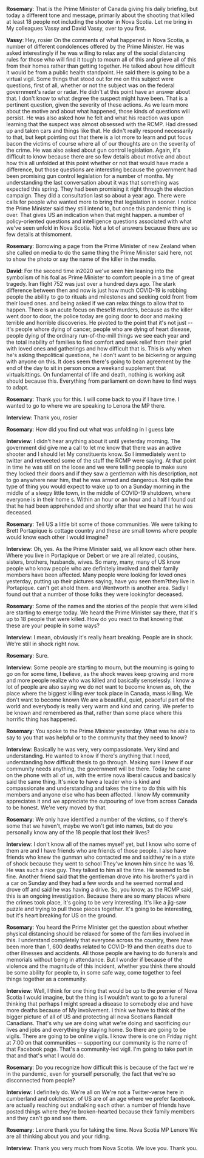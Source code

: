 

**Rosemary**:
That is the Prime Minister of Canada giving his daily briefing, but today a different tone and message, primarily about the shooting that killed at least 18 people not including the shooter in Nova Scotia.
Let me bring in My colleagues Vassy  and David  Vassy, over to you first.



**Vassy**:
Hey, rosier On the comments of what happened in Nova Scotia, a number of different condolences offered by the Prime Minister.
He was asked interestingly if he was willing to relax any of the social distancing rules for those who will find it tough to mourn all of this and grieve all of this from their homes rather than getting together.
He talked about how difficult it would be from a public health standpoint.
He said there is going to be a virtual vigil.
Some things that stood out for me on this subject were questions, first of all, whether or not the subject was on the federal government's radar or  radar.
He didn't at this point have an answer about that.
I don't know to what degree the suspect might have been.
That is a pertinent question, given the severity of these actions.
As we learn more about the motive and about what happened, those kinds of questions will persist.
He was also asked how he felt and what his reaction was upon learning that the suspect was almost obsessed with the RCMP.
Had dressed up and taken cars and things like that.
He didn't really respond necessarily to that, but kept pointing out that there is a lot more to learn and put focus bacon the victims of course where all of our thoughts are on the severity of the crime.
He was also asked about gun control legislation.
Again, it's difficult to know because there are so few details about motive and about how this all unfolded at this point whether or not that would have made a difference, but those questions are interesting because the government had been promising gun control legislation for a number of months.
My understanding the last conversation about it was that something was expected this spring.
They had been promising it right through the election campaign.
They did a consultation last  so about a year ago.
There were calls for people who wanted more to bring that legislation in sooner.
I notice the Prime Minister said they still intend to, but once this pandemic thing is over.
That gives US an indication when that might happen.
a number of policy-oriented questions and intelligence questions associated with what we've seen unfold in Nova Scotia.
Not a lot of answers because there are so few details at thismoment.



**Rosemary**:
Borrowing a page from the Prime Minister of new Zealand  when she called on media to do the same thing the Prime Minister said here, not to show the photo or say the name of the killer in the media.



**David**:
For the second time in2020 we've seen him leaning into the symbolism of his foal as Prime Minister to comfort people in a time of great tragedy.
Iran flight 752 was just over a hundred days ago.
The stark difference between then and now is just how much COVID-19 is robbing people the ability to go to rituals and milestones and seeking cold front from their loved ones.
and being asked if we can relax things to allow that to happen.
There is an acute focus on these18 murders, because as the killer went door to door, the police today are going door to door and making terrible and horrible discoveries.
He pivoted to the point that it's not just -- it's people whore dying of cancer, people who are dying of heart disease, people dying of the ordinary run-of-the-mill things we see each year and the total inability of families to find comfort and seek relief from their grief with loved ones and gatherings and how difficult that is. This is why when he's asking thepolitical questions, he  I don't want to be bickering or arguing with anyone on this.
It does seem there's going to bean agreement by the end of the day to sit in person once a weekand supplement that  virtualsittings.
On fundamental  of life and death, nothing is working asit should because  this.
Everything from parliament on down have to find ways to adapt.



**Rosemary**:
Thank you for this.
I will come back to you if I have time.
I wanted to go to  where we are speaking to Lenora the MP there.



**Interview**:
Thank you, rosier



**Rosemary**:
How did you find out what was unfolding in  I guess late 



**Interview**:
I didn't hear anything about it until yesterday morning.
The government did give me a call to let me know that there was an active shooter and I should let My constituents know.
So I immediately went to twitter and retweeted some of the stuff the RCMP were saying.
At that point in time he was still on the loose and we were telling people to make sure they locked their doors and if they saw a gentleman with his description, not to go anywhere near him, that he was armed and dangerous.
Not quite the type of thing you would expect to wake up to on a Sunday morning in the middle of a sleepy little town, in the middle of COVID-19 shutdown, where everyone is in their home s. Within an hour or an hour and a half I found out that he had been apprehended and shortly after that we heard that he was deceased.



**Rosemary**:
Tell US a little bit some of those communities.
We were talking to Brett  Portapique is cottage country and these are small towns where people would know each other I would imagine?



**Interview**:
Oh, yes.
As the Prime Minister said, we all know each other here.
Where you live in Portapique or Debert or  we are all related, cousins, sisters, brothers, husbands, wives.
So many, many, many of US know people who know people who are definitely involved and their family members have been affected.
Many people were looking for loved ones yesterday, putting up their pictures saying, have you seen them?they live in Portapique.
 can't get ahold  them.
and Wentworth is another area.
Sadly I found out that a number of those folks they were lookingfor  deceased.



**Rosemary**:
Some of the names and the stories of the people that were killed are starting to emerge today.
We heard the Prime Minister say there,  that it's up to 18 people that were killed.
How do you react to that knowing that these are your people in some ways?



**Interview**:
I mean, obviously it's really heart breaking.
People are in shock.
We're still in shock right now.



**Rosemary**:
Sure.



**Interview**:
Some people are starting to mourn, but the mourning is going to go on for some time, I believe, as the shock waves keep growing and more and more people realize who was killed and basically senselessly.
I know a lot of people are also saying we do not want to become known as, oh, the place where the biggest killing ever took place in Canada, mass killing.
We don't want to become known  We are a beautiful, quiet, peaceful part of the world and everybody is really very warm and kind and caring.
We prefer to be known and remembered as that, rather than some place where this horrific thing has happened.



**Rosemary**:
You spoke to the Prime Minister yesterday.
What was he able to say to you that was helpful or to the community that they need to know?



**Interview**:
Basically he was very, very compassionate.
Very kind and understanding.
He wanted to know if there's anything that I need, understanding how difficult thesis to go through.
Making sure I knew if our community needs anything, the government will be there.
Today he came on the phone with all of us, with the entire nova  liberal caucus and basically said the same thing.
It's nice to have a leader who is kind and compassionate and understanding and takes the time to do this with his members and anyone else who has been affected.
I know My community appreciates it and we appreciate the outpouring of love from across Canada to be honest.
We're very moved by that.



**Rosemary**:
We only have identified a number of the victims, so if there's some that we haven't, maybe we won't get into names, but do you personally know any of the 18 people that lost their lives?



**Interview**:
I don't know all of the names myself yet, but I know who some of them are and I have friends who are friends of those people.
I also have friends who knew the gunman who contacted me and saidthey're in a state of shock because they went to school  They've known him since he was 16. He was such a nice guy.
They talked to him all the time.
He seemed to be fine.
Another friend said that the gentleman drove into his brother's yard in a car on Sunday and they had a few words and he seemed normal and drove off and said he was having a drive.
So, you know, as the RCMP said, this is an ongoing investigation.
Because there are so many places where the crimes took place, it's going to be very interesting.
It's like a jig-saw puzzle and trying to pull those pieces together.
It's going to be interesting, but it's heart breaking for US on the ground.



**Rosemary**:
You heard the Prime Minister get the question about whether physical distancing should be relaxed for some of the families involved in this.
I understand completely that everyone across the country, there have been more than 1, 600 deaths related to COVID-19 and then deaths due to other illnesses and accidents.
All those people are having to do funerals and memorials without being in attendance.
But I wonder if because of the violence and the magnitude of this incident, whether you think there should be some ability for people to, in some safe way, come together to feel things together as a community.



**Interview**:
Well, I think for one thing that would be up to the premier of Nova Scotia I would imagine, but the thing is I wouldn't want to go to a funeral thinking that perhaps I might spread a disease to somebody else and have more deaths because of My involvement.
I think we have to think of the bigger picture of all of US and protecting all nova Scotians Randall Canadians.
That's why we are doing what we're doing and sacrificing our lives and jobs and everything by staying home.
So there are going to be vigils.
There are going to be online vigils.
I know there is one on Friday night at 7:00 on  that communities --  supporting our community is the name of that Facebook page.
That's a community-led vigil.
I'm going to take part in that and that's what I would do.



**Rosemary**:
Do you recognize how difficult this is because of the fact we're in the pandemic, even for yourself personally, the fact that we're so disconnected from people?



**Interview**:
I definitely do. We're all on  We're not a Twitter-verse here in cumberland and colchester.
 of US are of an age where we prefer facebook.
 are actually reaching out andtalking  each other.
a number of friends have posted things where they're broken-hearted because  their family members and they can't go and see them.



**Rosemary**:
Lenore  thank you for taking the time.
Nova Scotia MP Lenore  We are all thinking about you and your riding.



**Interview**:
Thank you very much from Nova Scotia.
We love you.
Thank you.
